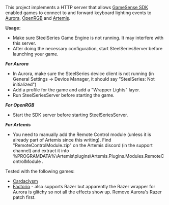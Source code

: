 This project implements a HTTP server that allows [GameSense SDK](https://github.com/SteelSeries/gamesense-sdk/) enabled games to connect to and forward keyboard lighting events to [Aurora](https://github.com/antonpup/Aurora/), [OpenRGB](https://gitlab.com/CalcProgrammer1/OpenRGB) and [Artemis](https://github.com/Artemis-RGB/Artemis).

**Usage:**
- Make sure SteelSeries Game Engine is not running. It may interfere with this server.
- After doing the necessary configuration, start SteelSeriesServer before launching your game.

***For Aurora***
- In Aurora, make sure the SteelSeries device client is not running (in General Settings -> Device Manager, it should say "SteelSeries: Not initialized")
- Add a profile for the game and add a "Wrapper Lights" layer.
- Run SteelSeriesServer before starting the game.

***For OpenRGB***
- Start the SDK server before starting SteelSeriesServer.

***For Artemis***
- You need to manually add the Remote Control module (unless it is already part of Artemis since this writing). Find "RemoteControlModule.zip" on the Artemis discord (in the support channel) and extract it into %PROGRAMDATA%\Artemis\plugins\Artemis.Plugins.Modules.RemoteControlModule .

Tested with the following games:
- [Cardaclysm](https://store.steampowered.com/app/1252710/Cardaclysm/)
- [Factorio](https://store.steampowered.com/app/427520/Factorio/) - also supports Razer but apparently the Razer wrapper for Aurora is glitchy so not all the effects show up. Remove Aurora's Razer patch first.
